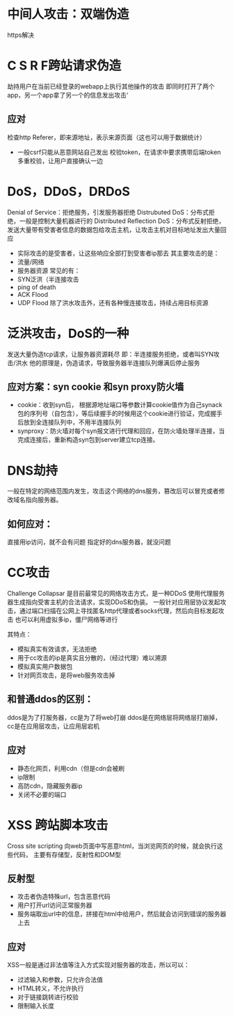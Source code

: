 # 中间人攻击：双端伪造
https解决
# C S R F跨站请求伪造
劫持用户在当前已经登录的webapp上执行其他操作的攻击
即同时打开了两个app，另一个app拿了另一个的信息发出攻击‘
## 应对
检查http Referer，即来源地址，表示来源页面（这也可以用于数据统计）
- 一般csrf只能从恶意网站自己发出
校验token，在请求中要求携带后端token
多重校验，让用户直接确认一边

# DoS，DDoS，DRDoS
Denial of Service：拒绝服务，引发服务器拒绝
Distrubuted DoS：分布式拒绝，一般是控制大量机器进行的
Distributed Reflection DoS：分布式反射拒绝，发送大量带有受害者信息的数据包给攻击主机，让攻击主机对目标地址发出大量回应
- 实际攻击的是受害者，让这些响应全部打到受害者ip那去
其主要攻击的是：
- 流量/网络
- 服务器资源
常见的有：
- SYN泛洪（半连接攻击
- ping of death
- ACK Flood
- UDP Flood
除了洪水攻击外，还有各种慢连接攻击，持续占用目标资源
# 泛洪攻击，DoS的一种
发送大量伪造tcp请求，让服务器资源耗尽
即：半连接服务拒绝，或者叫SYN攻击/洪水
他的原理是，伪造请求，导致服务器半连接队列爆满后停止服务
## 应对方案：syn cookie 和syn proxy防火墙
- cookie：收到syn后， 根据源地址端口等参数计算cookie值作为自己synack包的序列号（自包含），等后续握手的时候用这个cookie进行验证，完成握手后放到全连接队列中，不用半连接队列
- synproxy：防火墙对每个syn报文进行代理和回应，在防火墙处理半连接，当完成连接后，重新构造syn包到server建立tcp连接。
# DNS劫持
一般在特定的网络范围内发生，攻击这个网络的dns服务，篡改后可以冒充或者修改域名指向服务器。
## 如何应对：
直接用ip访问，就不会有问题
指定好的dns服务器，就没问题

# CC攻击
Challenge Collapsar 是目前最常见的网络攻击方式，是一种DDoS
使用代理服务器生成指向受害主机的合法请求，实现DDoS和伪装。
一般针对应用层协议发起攻击，通过端口扫描在公网上寻找匿名http代理或者socks代理，然后向目标发起攻击
也可以利用虚拟多ip，僵尸网络等进行

其特点：
- 模拟真实有效请求，无法拒绝
- 用于cc攻击的ip是真实且分散的，（经过代理）难以溯源
- 模拟真实用户数据包
- 针对网页攻击，是将web服务攻击掉
## 和普通ddos的区别：
ddos是为了打服务器，cc是为了将web打崩
ddos是在网络层将网络层打崩掉，cc是在应用层攻击，让应用层宕机
## 应对
- 静态化网页，利用cdn（但是cdn会被刷
- ip限制
- 高防cdn，隐藏服务器ip
- 关闭不必要的端口


# XSS 跨站脚本攻击
Cross site scripting
向web页面中写恶意html，当浏览网页的时候，就会执行这些代码，
主要有存储型，反射性和DOM型
## 反射型
- 攻击者伪造特殊url，包含恶意代码
- 用户打开url访问正常服务器
- 服务端取出url中的信息，拼接在html中给用户，然后就会访问到错误的服务器上去
## 应对

XSS一般是通过非法值等注入方式实现对服务器的攻击，所以可以：
- 过滤输入和参数，只允许合法值
- HTML转义，不允许执行
- 对于链接跳转进行校验
- 限制输入长度
